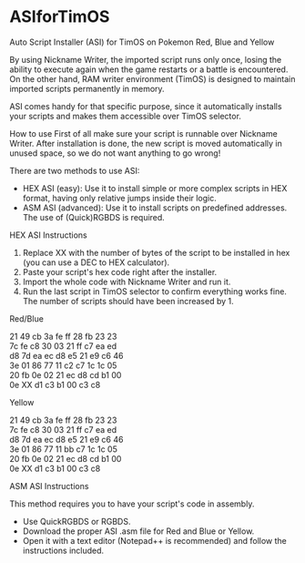 # ASIforTimOS
Auto Script Installer (ASI) for TimOS on Pokemon Red, Blue and Yellow

By using Nickname Writer, the imported script runs only once, losing the ability to execute again when the game restarts or a battle is encountered.
On the other hand, RAM writer environment (TimOS) is designed to maintain imported scripts permanently in memory.

ASI comes handy for that specific purpose, since it automatically installs your scripts and makes them accessible over TimOS selector.

How to use
First of all make sure your script is runnable over Nickname Writer. After installation is done, the new script is moved automatically in unused space, so we do not want anything to go wrong!

There are two methods to use ASI:

- HEX ASI (easy): Use it to install simple or more complex scripts in HEX format, having only relative jumps inside their logic.
- ASM ASI (advanced): Use it to install scripts on predefined addresses. The use of (Quick)RGBDS is required.


HEX ASI Instructions
1. Replace XX with the number of bytes of the script to be installed in hex (you can use a DEC to HEX calculator).
2. Paste your script's hex code right after the installer.
3. Import the whole code with Nickname Writer and run it.
4. Run the last script in TimOS selector to confirm everything works fine. The number of scripts should have been increased by 1. 


Red/Blue

21 49 cb 3a fe ff 28 fb 23 23  
7c fe c8 30 03 21 ff c7 ea ed  
d8 7d ea ec d8 e5 21 e9 c6 46  
3e 01 86 77 11 c2 c7 1c 1c 05  
20 fb 0e 02 21 ec d8 cd b1 00  
0e XX d1 c3 b1 00 c3 c8 


Yellow

21 49 cb 3a fe ff 28 fb 23 23  
7c fe c8 30 03 21 ff c7 ea ed  
d8 7d ea ec d8 e5 21 e9 c6 46  
3e 01 86 77 11 bb c7 1c 1c 05  
20 fb 0e 02 21 ec d8 cd b1 00  
0e XX d1 c3 b1 00 c3 c8 



ASM ASI Instructions

This method requires you to have your script's code in assembly.
- Use QuickRGBDS or RGBDS.
- Download the proper ASI .asm file for Red and Blue or Yellow.
- Open it with a text editor (Notepad++ is recommended) and follow the instructions included.

